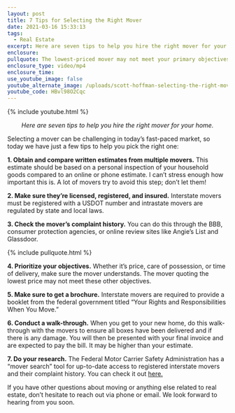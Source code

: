 ```yaml
---
layout: post
title: 7 Tips for Selecting the Right Mover
date: 2021-03-16 15:33:13
tags:
  - Real Estate
excerpt: Here are seven tips to help you hire the right mover for your home.
enclosure:
pullquote: The lowest-priced mover may not meet your primary objectives.
enclosure_type: video/mp4
enclosure_time:
use_youtube_image: false
youtube_alternate_image: /uploads/scott-hoffman-selecting-the-right-mover-yt2.jpg
youtube_code: HBvl98O2Cqc
---
```

{% include youtube.html %}

<p style="text-align: center;"><em>Here are seven tips to help you hire the right mover for your home.</em></p>

Selecting a mover can be challenging in today’s fast-paced market, so today we have just a few tips to help you pick the right one:

**1\. Obtain and compare written estimates from multiple movers.** This estimate should be based on a personal inspection of your household goods compared to an online or phone estimate. I can’t stress enough how important this is. A lot of movers try to avoid this step; don’t let them\!

**2\. Make sure they’re licensed, registered, and insured.** Interstate movers must be registered with a USDOT number and intrastate movers are regulated by state and local laws.

**3\. Check the mover’s complaint history.** You can do this through the BBB, consumer protection agencies, or online review sites like Angie’s List and Glassdoor.

{% include pullquote.html %}

**4\. Prioritize your objectives.** Whether it’s price, care of possession, or time of delivery, make sure the mover understands. The mover quoting the lowest price may not meet these other objectives.

**5\. Make sure to get a brochure.** Interstate movers are required to provide a booklet from the federal government titled “Your Rights and Responsibilities When You Move.”

**6\. Conduct a walk-through.** When you get to your new home, do this walk-through with the movers to ensure all boxes have been delivered and if there is any damage. You will then be presented with your final invoice and are expected to pay the bill. It may be higher than your estimate.

**7\. Do your research.** The Federal Motor Carrier Safety Administration has a “mover search” tool for up-to-date access to registered interstate movers and their complaint history. You can check it out [here.](https://www.fmcsa.dot.gov/protect-your-move/search-mover)

If you have other questions about moving or anything else related to real estate, don’t hesitate to reach out via phone or email. We look forward to hearing from you soon.
